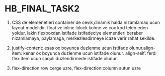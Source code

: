 # HB_FINAL_TASK2
1. CSS de elemenetleri container de cevik,dinamik halda nizamlamaq ucun layout modelidir. float ve inline-block kohne ve cox kod teleb eden yoldur, lakin flexboxdan istifade istifadeciye elementleri beraber nizamlamaya, paylamaga, merkezlesdirmeye icaze verir rahat sekilde.

2. justify-content: esas ox boyunca duzlenme ucun istifade olunur.align-item: kenar ox boyunca duzlenme ucun istifade olunur. align-self: ferdi flex item ucun saquli duzlendirmede istifade olunur.

3. flex-direction:row cerge uzre, flex-direction:column sutun uzre
